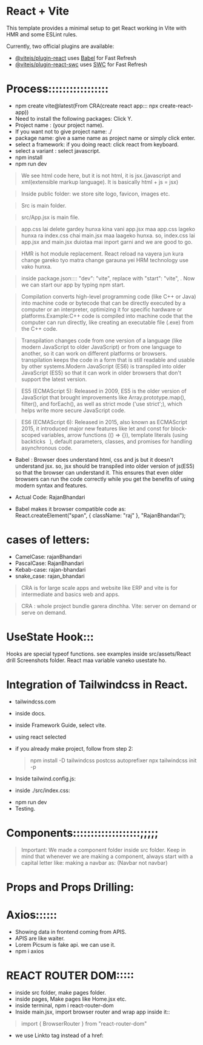 # React + Vite

This template provides a minimal setup to get React working in Vite with HMR and some ESLint rules.

Currently, two official plugins are available:

- [@vitejs/plugin-react](https://github.com/vitejs/vite-plugin-react/blob/main/packages/plugin-react/README.md) uses [Babel](https://babeljs.io/) for Fast Refresh
- [@vitejs/plugin-react-swc](https://github.com/vitejs/vite-plugin-react-swc) uses [SWC](https://swc.rs/) for Fast Refresh




# Process:::::::::::::::::
- npm create vite@latest(From CRA(create react app::: npx create-react-app))
- Need to install the following packages: Click Y.
- Project name : (your project name). 
- If you want not to give project name: ./
- package name: give a same name as project name or    simply click enter.
- select a framework: if you doing react: click react from keyboard.
- select a variant : select javascript.
- npm install
- npm run dev


> We see html code here, but it is not html, it is jsx.(javascript and xml(extensible markup language). It is basically html + js = jsx)


> Inside public folder: we store site logo, favicon, images etc.

> Src is main folder.

> src/App.jsx is main file.

> app.css lai delete gardey hunxa kina vani app.jsx maa app.css lageko hunxa ra index.css chai main.jsx maa laageko hunxa. so, index.css lai app.jsx and main.jsx duiotaa mai inport garni and we are good to go.


> HMR is hot module replacement. React reload na vayera jun kura change gareko tyo matra change garauna yei HRM technology use vako hunxa.

>  inside package.json::::  "dev": "vite", replace with "start": "vite", . Now we can start our app by typing npm start.

> Compilation converts high-level programming code (like C++ or Java) into machine code or bytecode that can be directly executed by a computer or an interpreter, optimizing it for specific hardware or platforms.Example:C++ code is compiled into machine code that the computer can run directly, like creating an executable file (.exe) from the C++ code.


>  Transpilation changes code from one version of a language (like modern JavaScript to older JavaScript) or from one language to another, so it can work on different platforms or browsers. transpilation keeps the code in a form that is still readable and usable by other systems.Modern JavaScript (ES6) is transpiled into older JavaScript (ES5) so that it can work in older browsers that don't support the latest version.


> ES5 (ECMAScript 5): Released in 2009, ES5 is the older version of JavaScript that brought improvements like Array.prototype.map(), filter(), and forEach(), as well as strict mode ('use strict';), which helps write more secure JavaScript code.

> ES6 (ECMAScript 6): Released in 2015, also known as ECMAScript 2015, it introduced major new features like let and const for block-scoped variables, arrow functions (() => {}), template literals (using backticks ` `), default parameters, classes, and promises for handling asynchronous code.


- Babel : Browser does understand html, css and js but it doesn't understand jsx. so, jsx should be transpiled into older version of js(ES5) so that the browser can understand it. This ensures that even older browsers can run the code correctly while you get the benefits of using modern syntax and features.

- Actual Code:
<span className="raj">RajanBhandari</span>

- Babel makes it browser compatible code as:
React.createElement("span", { className: "raj" }, "RajanBhandari");

# cases of letters:
- CamelCase: rajanBhandari
- PascalCase: RajanBhandari
- Kebab-case: rajan-bhandari
- snake_case: rajan_bhandari


> CRA is for large scale apps and website like ERP and vite is for intermediate and basics web and apps.

> CRA : whole project bundle garera dinchha.
> Vite: server on demand or serve on demand.


# UseState Hook:::
Hooks are special typeof functions. see examples inside src/assets/React drill Screenshots folder. React maa variable vaneko usestate ho.


# Integration of Tailwindcss in React.
- tailwindcss.com
- inside docs.
- inside Framework Guide, select vite.
- using react selected
- if you already make project, follow from step 2:
  > npm install -D tailwindcss postcss autoprefixer
  > npx tailwindcss init -p

- Inside tailwind.config.js:
 <!-- /** @type {import('tailwindcss').Config} */
export default {
  content: [
    "./index.html",
    "./src/**/*.{js,ts,jsx,tsx}",
  ],
  theme: {
    extend: {},
  },
  plugins: [],
} -->



- inside ./src/index.css:
<!-- @tailwind base;
@tailwind components;
@tailwind utilities; -->


- npm run dev
- Testing.



# Components:::::::::::::::::::;;;;;

> Important: We made a component folder inside src folder. Keep in mind that whenever we are making a component, always start with a capital letter like: making a navbar as: (Navbar not navbar)

# Props and Props Drilling:
# Axios::::::
- Showing data in frontend coming from APIS.
- APIS are like waiter.
- Lorem Picsum is fake api. we can use it.
- npm i axios


# REACT ROUTER DOM:::::
- inside src folder, make pages folder.
- inside pages, Make pages like Home.jsx etc.
- inside terminal, npm i react-router-dom
- Inside main.jsx, import browser router and wrap app inside it::
> import { BrowserRouter } from "react-router-dom"

<!-- <BrowserRouter>
      <App />
    </BrowserRouter> -->

- we use Linkto tag instead of a href:
<!-- <Link to = "/home" className="text-xl cursor-pointer">Home</Link> -->


